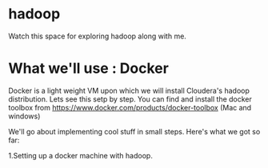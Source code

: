 # hadoop
Watch this space for exploring hadoop along with me.

# What we'll use : Docker
Docker is a light weight VM upon which we will install Cloudera's hadoop distribution. Lets see this setp by step.
You can find and install the docker toolbox from https://www.docker.com/products/docker-toolbox (Mac and windows)

We'll go about implementing cool stuff in small steps. Here's what we got so far:

1.Setting up a docker machine with hadoop.
